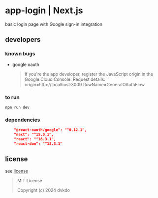 # app-login | Next.js
basic login page with Google sign-in integration

## developers

### known bugs
- google oauth 
  > If you're the app developer, register the JavaScript origin in the Google Cloud Console.
  > Request details: origin=http://localhost:3000 flowName=GeneralOAuthFlow

### to run
``` console
npm run dev
```

### dependencies
``` json
    "@react-oauth/google": "^0.12.1",
    "next": "^15.0.1",
    "react": "^18.3.1",
    "react-dom": "^18.3.1"
```

## license
see [license](./LICENSE)
> MIT License
> 
> Copyright (c) 2024 dvkdo
